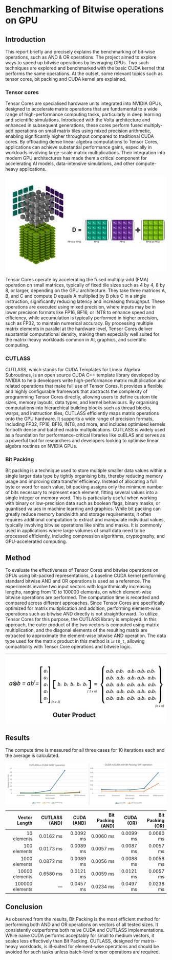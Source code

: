 # Benchmarking of Bitwise operations on GPU
## Introduction
This report briefly and precisely explains the benchmarking of bit-wise operations, such as AND & OR operations. The project aimed to explore ways to speed up bitwise operations by leveraging GPUs. Two such techniques are explored and benchmarked with the basic CUDA kernel that performs the same operations. At the outset, some relevant topics such as tensor cores, bit packing and CUDA kernel are explained.

### Tensor cores
Tensor Cores are specialised hardware units integrated into NVIDIA GPUs, designed to accelerate matrix operations that are fundamental to a wide range of high-performance computing tasks, particularly in deep learning and scientific simulations. Introduced with the Volta architecture and enhanced in subsequent generations, these cores perform fused multiply-add operations on small matrix tiles using mixed precision arithmetic, enabling significantly higher throughput compared to traditional CUDA cores. By offloading dense linear algebra computations to Tensor Cores, applications can achieve substantial performance gains, especially in workloads involving large-scale matrix multiplications. Their integration into modern GPU architectures has made them a critical component for accelerating AI models, data-intensive simulations, and other compute-heavy applications.

![Tensor core](https://github.com/gopalkulkarni-123/BitWiseOperationsGPU/blob/master/Images/tesnor_core_diagram.png)

Tensor Cores operate by accelerating the fused multiply-add (FMA) operation on small matrices, typically of fixed tile sizes such as 4 by 4, 8 by 8, or larger, depending on the GPU architecture. They take three matrices A, B, and C and compute D equals A multiplied by B plus C in a single instruction, significantly reducing latency and increasing throughput. These operations are executed using mixed precision, where inputs may be in lower precision formats like FP16, BF16, or INT8 to enhance speed and efficiency, while accumulation is typically performed in higher precision, such as FP32, to maintain numerical accuracy. By processing multiple matrix elements in parallel at the hardware level, Tensor Cores deliver substantial computational density, making them especially well suited for the matrix-heavy workloads common in AI, graphics, and scientific computing.

### CUTLASS
CUTLASS, which stands for CUDA Templates for Linear Algebra Subroutines, is an open source CUDA C++ template library developed by NVIDIA to help developers write high-performance matrix multiplication and related operations that make full use of Tensor Cores. It provides a flexible and highly configurable framework that abstracts the complexity of programming Tensor Cores directly, allowing users to define custom tile sizes, memory layouts, data types, and kernel behaviours. By organising computations into hierarchical building blocks such as thread blocks, warps, and instruction tiles, CUTLASS efficiently maps matrix operations onto the GPU hardware. It supports a wide range of precision formats, including FP32, FP16, BF16, INT8, and more, and includes optimised kernels for both dense and batched matrix multiplications. CUTLASS is widely used as a foundation for performance-critical libraries like cuBLAS and serves as a powerful tool for researchers and developers looking to optimise linear algebra routines on NVIDIA GPUs.

### Bit Packing
Bit packing is a technique used to store multiple smaller data values within a single larger data type by tightly organising bits, thereby reducing memory usage and improving data transfer efficiency. Instead of allocating a full byte or word for each value, bit packing assigns only the minimum number of bits necessary to represent each element, fitting several values into a single integer or memory word. This is particularly useful when working with binary or low-precision data such as boolean flags, binary masks, or quantised values in machine learning and graphics. While bit packing can greatly reduce memory bandwidth and storage requirements, it often requires additional computation to extract and manipulate individual values, typically involving bitwise operations like shifts and masks. It is commonly used in applications where large volumes of small data need to be processed efficiently, including compression algorithms, cryptography, and GPU-accelerated computing.

## Method
To evaluate the effectiveness of Tensor Cores and bitwise operations on GPUs using bit-packed representations, a baseline CUDA kernel performing standard bitwise AND and OR operations is used as a reference. The experiments involve two input vectors with logarithmically increasing lengths, ranging from 10 to 100000 elements, on which element-wise bitwise operations are performed. The computation time is recorded and compared across different approaches. Since Tensor Cores are specifically optimized for matrix multiplication and addition, performing element-wise operations such as bitwise AND directly is not straightforward. To utilize Tensor Cores for this purpose, the CUTLASS library is employed. In this approach, the outer product of the two vectors is computed using matrix multiplication, and the diagonal elements of the resulting matrix are extracted to approximate the element-wise bitwise AND operation. The data type used for the matrix product in this method is `int8_t`, allowing compatibility with Tensor Core operations and bitwise logic.

![Outer product](https://github.com/gopalkulkarni-123/BitWiseOperationsGPU/blob/master/Images/Screenshot%20from%202025-06-24%2012-09-34.png)

## Results
The compute time is measured for all three cases for 10 iterations each and the average is calculated. 


![Results](https://github.com/gopalkulkarni-123/BitWiseOperationsGPU/blob/master/Images/Screenshot%20from%202025-06-24%2013-33-10.png)


| Vector Length     | CUTLASS (AND) | CUDA (AND) | Bit Packing (AND) | CUDA (OR) | Bit Packing (OR) |
|------------------:|---------------:|------------:|--------------------:|-----------:|-------------------:|
| 10 elements       | 0.0162 ms      | 0.0092 ms   | 0.0060 ms           | 0.0099 ms  | 0.0060 ms          |
| 100 elements      | 0.0173 ms      | 0.0089 ms   | 0.0057 ms           | 0.0087 ms  | 0.0057 ms          |
| 1000 elements     | 0.0872 ms      | 0.0089 ms   | 0.0056 ms           | 0.0088 ms  | 0.0058 ms          |
| 10000 elements    | 0.6580 ms      | 0.0121 ms   | 0.0059 ms           | 0.0121 ms  | 0.0057 ms          |
| 100000 elements   | —              | 0.0457 ms   | 0.0234 ms           | 0.0497 ms  | 0.0238 ms          |


## Conclusion
As observed from the results, Bit Packing is the most efficient method for performing both AND and OR operations on vectors of all tested sizes. It consistently outperforms both naive CUDA and CUTLASS implementations. While naive CUDA performs acceptably for small to medium vectors, it scales less effectively than Bit Packing. CUTLASS, designed for matrix-heavy workloads, is ill-suited for element-wise operations and should be avoided for such tasks unless batch-level tensor operations are required.
